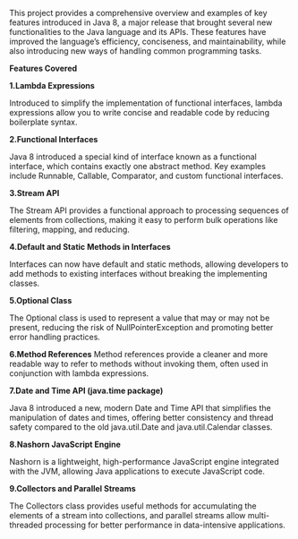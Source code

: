 This project provides a comprehensive overview and examples of key features introduced in Java 8, a major release that brought several new functionalities to the Java language and its APIs. These features have improved the language’s efficiency, conciseness, and maintainability, while also introducing new ways of handling common programming tasks.

**Features Covered**

**1.Lambda Expressions**

Introduced to simplify the implementation of functional interfaces, lambda expressions allow you to write concise and readable code by reducing boilerplate syntax.

**2.Functional Interfaces**

Java 8 introduced a special kind of interface known as a functional interface, which contains exactly one abstract method. Key examples include Runnable, Callable, Comparator, and custom functional interfaces.

**3.Stream API**

The Stream API provides a functional approach to processing sequences of elements from collections, making it easy to perform bulk operations like filtering, mapping, and reducing.

**4.Default and Static Methods in Interfaces**

Interfaces can now have default and static methods, allowing developers to add methods to existing interfaces without breaking the implementing classes.

**5.Optional Class**

The Optional class is used to represent a value that may or may not be present, reducing the risk of NullPointerException and promoting better error handling practices.

**6.Method References**
Method references provide a cleaner and more readable way to refer to methods without invoking them, often used in conjunction with lambda expressions.

**7.Date and Time API (java.time package)**

Java 8 introduced a new, modern Date and Time API that simplifies the manipulation of dates and times, offering better consistency and thread safety compared to the old java.util.Date and java.util.Calendar classes.

**8.Nashorn JavaScript Engine**

Nashorn is a lightweight, high-performance JavaScript engine integrated with the JVM, allowing Java applications to execute JavaScript code.

**9.Collectors and Parallel Streams**

The Collectors class provides useful methods for accumulating the elements of a stream into collections, and parallel streams allow multi-threaded processing for better performance in data-intensive applications.


